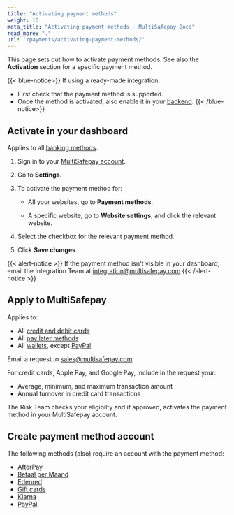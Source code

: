 ```yaml
---
title: "Activating payment methods"
weight: 10
meta_title: "Activating payment methods - MultiSafepay Docs"
read_more: "."
url: '/payments/activating-payment-methods/'
---
```

This page sets out how to activate payment methods. See also the **Activation** section for a specific payment method. 

{{< blue-notice>}} If using a ready-made integration: 

- First check that the payment method is supported. 
- Once the method is activated, also enable it in your [backend](/glossaries/multisafepay-glossary/#backend). {{< /blue-notice>}}

## Activate in your dashboard

Applies to all [banking methods](/payments/methods/banks/).

1. Sign in to your [MultiSafepay account](https://merchant.multisafepay.com).
2. Go to **Settings**. 
3. To activate the payment method for:

    - All your websites, go to **Payment methods**.

    - A specific website, go to **Website settings**, and click the relevant website.

4. Select the checkbox for the relevant payment method.

5. Click **Save changes**.

{{< alert-notice >}} If the payment method isn't visible in your dashboard, email the Integration Team at <integration@multisafepay.com> {{< /alert-notice >}}

## Apply to MultiSafepay 

Applies to:    

- All [credit and debit cards](/payments/methods/credit-and-debit-cards/)
- All [pay later methods](/payments/methods/pay-later/)
- All [wallets](/payments/methods/wallet/), except [PayPal](/payment-methods/paypal/)

Email a request to <sales@multisafepay.com>

For credit cards, Apple Pay, and Google Pay, include in the request your:

- Average, minimum, and maximum transaction amount
- Annual turnover in credit card transactions

The Risk Team checks your eligibilty and if approved, activates the payment method in your MultiSafepay account. 

## Create payment method account

The following methods (also) require an account with the payment method:  

- [AfterPay](/payment-methods/afterpay/activation/)
- [Betaal per Maand](/payment-methods/betaal-per-maand/activation/)
- [Edenred](/payment-methods/edenred/activation/)
- [Gift cards]((/payment-methods/gift-cards/activation/))
- [Klarna](/payment-methods/klarna/activation/)
- [PayPal](/payment-methods/paypal/activation/)






